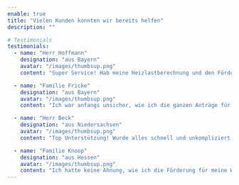 ```yaml
---
enable: true
title: "Vielen Kunden konnten wir bereits helfen"
description: ""

# Testimonials
testimonials:
  - name: "Herr Hoffmann"
    designation: "aus Bayern"
    avatar: "/images/thumbsup.png"
    content: "Super Service! Hab meine Heizlastberechnung und den Förderantrag für die Wärmepumpe hier machen lassen. Alles lief reibungslos und schnell. Dank des Teams konnte ich die Förderung ohne Probleme beantragen. Absolute Empfehlung!."

  - name: "Familie Fricke"
    designation: "aus Bayern"
    avatar: "/images/thumbsup.png"
    content: "Ich war anfangs unsicher, wie ich die ganzen Anträge für die Wärmepumpen-Förderung richtig ausfülle. Zum Glück habe ich diesen Service gefunden. Die Heizlastberechnung wurde professionell durchgeführt und der Förderantrag war auch fix fertig. Bin sehr zufrieden!"

  - name: "Herr Beck"
    designation: "aus Niedersachsen"
    avatar: "/images/thumbsup.png"
    content: "Top Unterstützung! Wurde alles schnell und unkompliziert erstellt. Hätte nicht gedacht, dass das so einfach geht. Vielen Dank an das Team, das hat mir echt viel Stress erspart."

  - name: "Familie Knoop"
    designation: "aus Hessen"
    avatar: "/images/thumbsup.png"
    content: "Ich hatte keine Ahnung, wie ich die Förderung für meine Wärmepumpe beantragen soll. Hier wurde mir super geholfen. Die Heizlastberechnung war detailliert und der Förderantrag schnell fertig. Dank der Hilfe konnte ich die Förderung problemlos einreichen. Klasse Service!"
---
```

